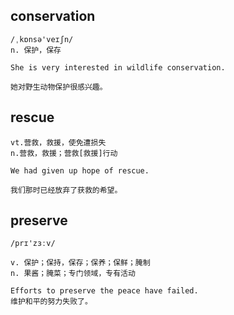 ## conservation
```
/ˌkɒnsə'veɪʃn/
n. 保护，保存

She is very interested in wildlife conservation.

她对野生动物保护很感兴趣。
```

## rescue
```
vt.营救，救援，使免遭损失
n.营救，救援；营救[救援]行动

We had given up hope of rescue.

我们那时已经放弃了获救的希望。
```

## preserve
```
/prɪ'zɜːv/

v. 保护；保持，保存；保养；保鲜；腌制
n. 果酱；腌菜；专门领域，专有活动

Efforts to preserve the peace have failed.
维护和平的努力失败了。
```